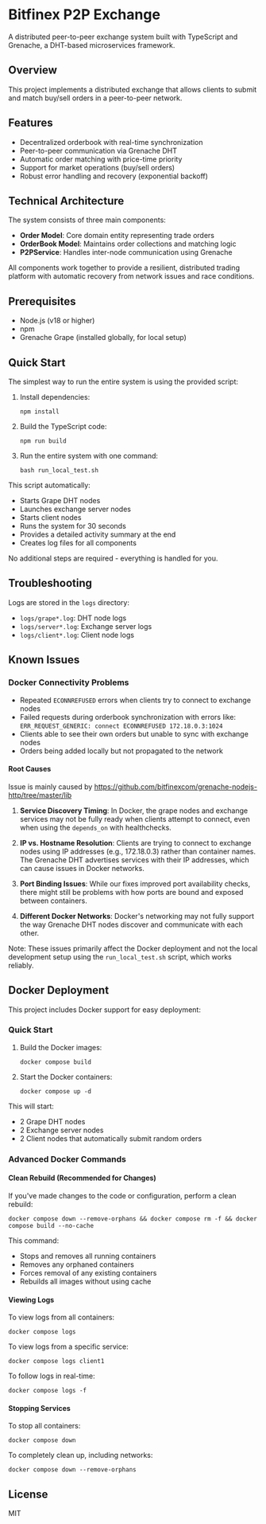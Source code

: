 # Bitfinex P2P Exchange

A distributed peer-to-peer exchange system built with TypeScript and Grenache, a DHT-based microservices framework.

## Overview

This project implements a distributed exchange that allows clients to submit and match buy/sell orders in a peer-to-peer network.

## Features

- Decentralized orderbook with real-time synchronization
- Peer-to-peer communication via Grenache DHT
- Automatic order matching with price-time priority
- Support for market operations (buy/sell orders)
- Robust error handling and recovery (exponential backoff)

## Technical Architecture

The system consists of three main components:

- **Order Model**: Core domain entity representing trade orders
- **OrderBook Model**: Maintains order collections and matching logic
- **P2PService**: Handles inter-node communication using Grenache

All components work together to provide a resilient, distributed trading platform with automatic recovery from network issues and race conditions.

## Prerequisites

- Node.js (v18 or higher)
- npm
- Grenache Grape (installed globally, for local setup)

## Quick Start

The simplest way to run the entire system is using the provided script:

1. Install dependencies:
   ```
   npm install
   ```

2. Build the TypeScript code:
   ```
   npm run build
   ```

3. Run the entire system with one command:
   ```
   bash run_local_test.sh
   ```

This script automatically:
- Starts Grape DHT nodes
- Launches exchange server nodes
- Starts client nodes
- Runs the system for 30 seconds
- Provides a detailed activity summary at the end
- Creates log files for all components

No additional steps are required - everything is handled for you.

## Troubleshooting

Logs are stored in the `logs` directory:
- `logs/grape*.log`: DHT node logs
- `logs/server*.log`: Exchange server logs
- `logs/client*.log`: Client node logs

## Known Issues

### Docker Connectivity Problems

- Repeated `ECONNREFUSED` errors when clients try to connect to exchange nodes
- Failed requests during orderbook synchronization with errors like: `ERR_REQUEST_GENERIC: connect ECONNREFUSED 172.18.0.3:1024`
- Clients able to see their own orders but unable to sync with exchange nodes
- Orders being added locally but not propagated to the network

#### Root Causes
Issue is mainly caused by https://github.com/bitfinexcom/grenache-nodejs-http/tree/master/lib
1. **Service Discovery Timing**: In Docker, the grape nodes and exchange services may not be fully ready when clients attempt to connect, even when using the `depends_on` with healthchecks.

2. **IP vs. Hostname Resolution**: Clients are trying to connect to exchange nodes using IP addresses (e.g., 172.18.0.3) rather than container names. The Grenache DHT advertises services with their IP addresses, which can cause issues in Docker networks.

3. **Port Binding Issues**: While our fixes improved port availability checks, there might still be problems with how ports are bound and exposed between containers.

4. **Different Docker Networks**: Docker's networking may not fully support the way Grenache DHT nodes discover and communicate with each other.

Note: These issues primarily affect the Docker deployment and not the local development setup using the `run_local_test.sh` script, which works reliably.

## Docker Deployment

This project includes Docker support for easy deployment:

### Quick Start

1. Build the Docker images:
   ```
   docker compose build
   ```

2. Start the Docker containers:
   ```
   docker compose up -d
   ```
This will start:
- 2 Grape DHT nodes
- 2 Exchange server nodes
- 2 Client nodes that automatically submit random orders

### Advanced Docker Commands

#### Clean Rebuild (Recommended for Changes)

If you've made changes to the code or configuration, perform a clean rebuild:

```
docker compose down --remove-orphans && docker compose rm -f && docker compose build --no-cache
```

This command:
- Stops and removes all running containers
- Removes any orphaned containers
- Forces removal of any existing containers
- Rebuilds all images without using cache

#### Viewing Logs

To view logs from all containers:
```
docker compose logs
```

To view logs from a specific service:
```
docker compose logs client1
```

To follow logs in real-time:
```
docker compose logs -f
```

#### Stopping Services

To stop all containers:
```
docker compose down
```

To completely clean up, including networks:
```
docker compose down --remove-orphans
```
## License

MIT 